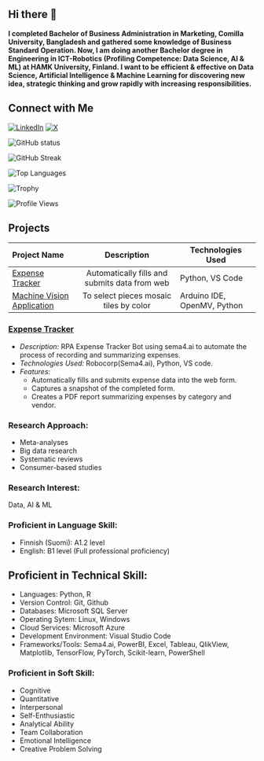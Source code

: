 ## Hi there 👋

**I completed Bachelor of Business Administration in Marketing, Comilla University, Bangladesh and gathered some knowledge of Business Standard Operation. Now, I am doing another Bachelor degree in Engineering in ICT-Robotics (Profiling Competence: Data Science, AI & ML) at HAMK University, Finland. I want to be efficient & effective on Data Science, Artificial Intelligence & Machine Learning for discovering new idea, strategic thinking and grow rapidly with increasing responsibilities.**

## Connect with Me
[![LinkedIn](https://img.shields.io/badge/-LinkedIn-0077B5?logo=linkedin&logoColor=white)](https://www.linkedin.com/in/jahidulislamin/)
[![X](https://img.shields.io/badge/-X-1DA1F2?logo=X&logoColor=white)](https://x.com/jahidulislamtwt)

![GitHub status](https://github-readme-stats.vercel.app/api?username=jahid-github&show_icons=true&theme=radical)

![GitHub Streak](https://streak-stats.demolab.com/?user=jahid-github&theme=radical)

![Top Languages](https://github-readme-stats.vercel.app/api/top-langs/?username=jahid-github&layout=compact&theme=radical)

![Trophy](https://github-profile-trophy.vercel.app/?username=jahid-github&theme=onestar)

![Profile Views](https://komarev.com/ghpvc/?username=jahid-github&color=blue)

## Projects
| Project Name       | Description                                   | Technologies Used |
|:-------------------|:--------------------------------------:       |-------------------|
| [Expense Tracker](https://github.com/jahid-github/RPA-Expense-Tracker)    | Automatically fills and submits data from web | Python, VS Code   |
| [Machine Vision Application](https://github.com/jahid-github/A-machine-vision-application-with-Arduino-Nicla-Vision-to-select-pieces-mosaic-tiles-by-color) | To select pieces mosaic tiles by color| Arduino IDE, OpenMV, Python |

### [Expense Tracker](https://github.com/jahid-github/RPA-Expense-Tracker)
- *Description:* RPA Expense Tracker Bot using sema4.ai to automate the process of recording and summarizing expenses.
- *Technologies Used:* Robocorp(Sema4.ai), Python, VS code.
- *Features:*
  - Automatically fills and submits expense data into the web form.
  - Captures a snapshot of the completed form.
  - Creates a PDF report summarizing expenses by category and vendor.

### Research Approach:
- Meta-analyses
- Big data research 
- Systematic reviews
- Consumer-based studies
  
### Research Interest:
Data, AI & ML

### Proficient in Language Skill:
- Finnish (Suomi): A1.2 level
- English: B1 level (Full professional proficiency)

## Proficient in Technical Skill:
- Languages: Python, R
- Version Control: Git, Github
- Databases: Microsoft SQL Server 
- Operating Sytem: Linux, Windows
- Cloud Services: Microsoft Azure
- Development Environment: Visual Studio Code
- Frameworks/Tools: Sema4.ai, PowerBI, Excel, Tableau, QlikView, Matplotlib, TensorFlow, PyTorch, Scikit-learn, PowerShell
  
### Proficient in Soft Skill:
- Cognitive
- Quantitative
- Interpersonal
- Self-Enthusiastic
- Analytical Ability
- Team Collaboration 
- Emotional Intelligence
- Creative Problem Solving 
